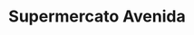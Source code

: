 ---
title: "Supermercato Avenida"
url: /el-pilar-de-la-mola/supermercato-avenida/
shop: Supermarkt
---